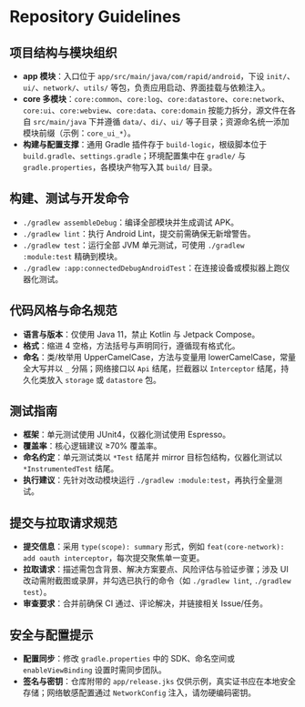 # Repository Guidelines

## 项目结构与模块组织
- **app 模块**：入口位于 `app/src/main/java/com/rapid/android`，下设 `init/`、`ui/`、`network/`、`utils/` 等包，负责应用启动、界面挂载与依赖注入。
- **core 多模块**：`core:common`、`core:log`、`core:datastore`、`core:network`、`core:ui`、`core:webview`、`core:data`、`core:domain` 按能力拆分，源文件在各自 `src/main/java` 下并遵循 `data/`、`di/`、`ui/` 等子目录；资源命名统一添加模块前缀（示例：`core_ui_*`）。
- **构建与配置支撑**：通用 Gradle 插件存于 `build-logic`，根级脚本位于 `build.gradle`、`settings.gradle`；环境配置集中在 `gradle/` 与 `gradle.properties`，各模块产物写入其 `build/` 目录。

## 构建、测试与开发命令
- `./gradlew assembleDebug`：编译全部模块并生成调试 APK。
- `./gradlew lint`：执行 Android Lint，提交前需确保无新增警告。
- `./gradlew test`：运行全部 JVM 单元测试，可使用 `./gradlew :module:test` 精确到模块。
- `./gradlew :app:connectedDebugAndroidTest`：在连接设备或模拟器上跑仪器化测试。

## 代码风格与命名规范
- **语言与版本**：仅使用 Java 11，禁止 Kotlin 与 Jetpack Compose。
- **格式**：缩进 4 空格，方法括号与声明同行，遵循现有格式化。
- **命名**：类/枚举用 UpperCamelCase，方法与变量用 lowerCamelCase，常量全大写并以 `_` 分隔；网络接口以 `Api` 结尾，拦截器以 `Interceptor` 结尾，持久化类放入 `storage` 或 `datastore` 包。

## 测试指南
- **框架**：单元测试使用 JUnit4，仪器化测试使用 Espresso。
- **覆盖率**：核心逻辑建议 ≥70% 覆盖率。
- **命名约定**：单元测试类以 `*Test` 结尾并 mirror 目标包结构，仪器化测试以 `*InstrumentedTest` 结尾。
- **执行建议**：先针对改动模块运行 `./gradlew :module:test`，再执行全量测试。

## 提交与拉取请求规范
- **提交信息**：采用 `type(scope): summary` 形式，例如 `feat(core-network): add oauth interceptor`，每次提交聚焦单一变更。
- **拉取请求**：描述需包含背景、解决方案要点、风险评估与验证步骤；涉及 UI 改动需附截图或录屏，并勾选已执行的命令（如 `./gradlew lint`, `./gradlew test`）。
- **审查要求**：合并前确保 CI 通过、评论解决，并链接相关 Issue/任务。

## 安全与配置提示
- **配置同步**：修改 `gradle.properties` 中的 SDK、命名空间或 `enableViewBinding` 设置时需同步团队。
- **签名与密钥**：仓库附带的 `app/release.jks` 仅供示例，真实证书应在本地安全存储；网络敏感配置通过 `NetworkConfig` 注入，请勿硬编码密钥。
